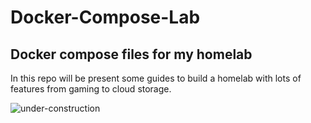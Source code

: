 # Docker-Compose-Lab
## Docker compose files for my homelab

In this repo will be present some guides to build a homelab with lots of features from gaming to cloud storage.

![under-construction](https://github.com/user-attachments/assets/988f448f-dc0d-4eae-b8b0-0bd0cd0f4a9a)
